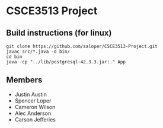 # CSCE3513 Project

## Build instructions (for linux)

```
git clone https://github.com/saloper/CSCE3513-Project.git
javac src/*.java -d bin/
cd bin
java -cp "../lib/postgresql-42.3.3.jar:." App
```

## Members
- Justin Austin
- Spencer Loper
- Cameron Wilson
- Alec Anderson
- Carson Jefferies
